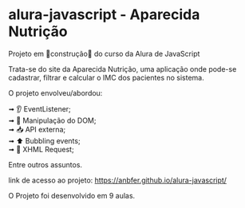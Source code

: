 # alura-javascript - Aparecida Nutrição
Projeto em 🚧construção🚧 do curso da Alura de JavaScript

Trata-se do site da Aparecida Nutrição, uma aplicação onde pode-se cadastrar, filtrar e calcular o IMC dos pacientes no sistema.

O projeto envolveu/abordou:

➟ 👂 EventListener;<br>
➟ 📑 Manipulação do DOM;<br>
➟ 📥 API externa;<br>
➟ ⬆️ Bubbling events;<br>
➟ 🧲 XHML Request;

Entre outros assuntos.


link de acesso ao projeto: https://anbfer.github.io/alura-javascript/

O Projeto foi desenvolvido em 9 aulas.
